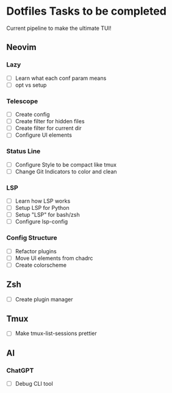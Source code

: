 # Dotfiles Tasks to be completed

Current pipeline to make the ultimate TUI!

## Neovim

### Lazy

- [ ] Learn what each conf param means
- [ ] opt vs setup

### Telescope

- [ ] Create config
- [ ] Create filter for hidden files
- [ ] Create filter for current dir
- [ ] Configure UI elements

### Status Line

- [ ] Configure Style to be compact like tmux
- [ ] Change Git Indicators to color and clean

### LSP

- [ ] Learn how LSP works
- [ ] Setup LSP for Python
- [ ] Setup "LSP" for bash/zsh
- [ ] Configure lsp-config

### Config Structure

- [ ] Refactor plugins
- [ ] Move UI elements from chadrc
- [ ] Create colorscheme

## Zsh

- [ ] Create plugin manager

## Tmux

- [ ] Make tmux-list-sessions prettier

## AI

### ChatGPT

- [ ] Debug CLI tool
